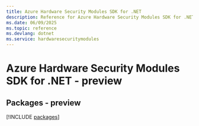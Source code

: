```yaml
---
title: Azure Hardware Security Modules SDK for .NET
description: Reference for Azure Hardware Security Modules SDK for .NET
ms.date: 06/09/2025
ms.topic: reference
ms.devlang: dotnet
ms.service: hardwaresecuritymodules
---
```

# Azure Hardware Security Modules SDK for .NET - preview
## Packages - preview
[!INCLUDE [packages](hardware-security-modules-index.md)]